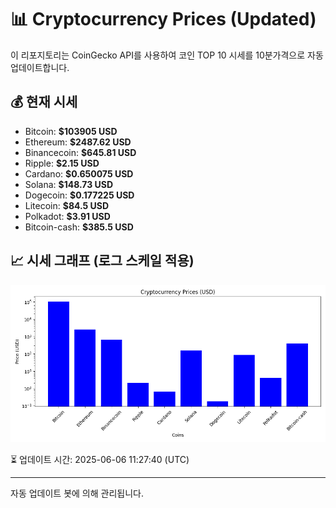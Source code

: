 
# 📊 Cryptocurrency Prices (Updated)

이 리포지토리는 CoinGecko API를 사용하여 코인 TOP 10 시세를 10분가격으로 자동 업데이트합니다.

## 💰 현재 시세
- Bitcoin: **$103905 USD**
- Ethereum: **$2487.62 USD**
- Binancecoin: **$645.81 USD**
- Ripple: **$2.15 USD**
- Cardano: **$0.650075 USD**
- Solana: **$148.73 USD**
- Dogecoin: **$0.177225 USD**
- Litecoin: **$84.5 USD**
- Polkadot: **$3.91 USD**
- Bitcoin-cash: **$385.5 USD**

## 📈 시세 그래프 (로그 스케일 적용)
![Crypto Prices](crypto_prices.png)

⏳ 업데이트 시간: 2025-06-06 11:27:40 (UTC)

---
자동 업데이트 봇에 의해 관리됩니다.

